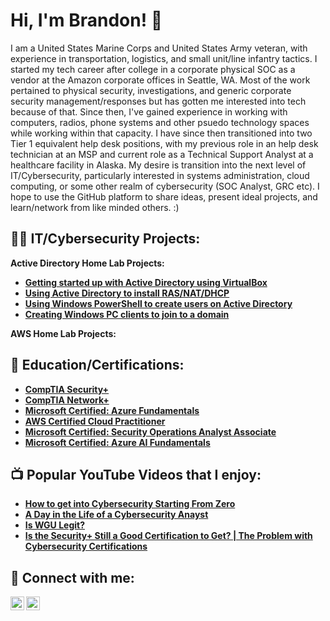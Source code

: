 <h1>Hi, I'm Brandon! 🫰</h1>

I am a United States Marine Corps and United States Army veteran, with experience in transportation, logistics, and small unit/line infantry tactics. I started my tech career after college in a corporate physical SOC as a vendor at the Amazon corporate offices in Seattle, WA. Most of the work pertained to physical security, investigations, and generic corporate security management/responses but has gotten me interested into tech because of that. Since then, I've gained experience in working with computers, radios, phone systems and other psuedo technology spaces while working within that capacity. I have since then transitioned into two Tier 1 equivalent help desk positions, with my previous role in an help desk technician at an MSP and current role as a Technical Support Analyst at a healthcare facility in Alaska. My desire is transition into the next level of IT/Cybersecurity, particularly interested in systems administration, cloud computing, or some other realm of cybersecurity (SOC Analyst, GRC etc). I hope to use the GitHub platform to share ideas, present ideal projects, and learn/network from like minded others. :)

<h2>👨‍💻 IT/Cybersecurity Projects: </h2>

<b>Active Directory Home Lab Projects:</b>
  - <b> [Getting started up with Active Directory using VirtualBox](https://github.com/brandonvansylalom/ActiveDirectoryLab)
  - <b> [Using Active Directory to install RAS/NAT/DHCP](https://github.com/brandonvansylalom/Active-Directory-RAS-NAT-DHCP-Setup)
  - <b> [Using Windows PowerShell to create users on Active Directory](https://github.com/brandonvansylalom/Active-Directory-Lab-PowerShell-Users-Clients)
  - <b> [Creating Windows PC clients to join to a domain](https://github.com/brandonvansylalom/Active-Directory-HomeLab-Creating-Windows-Clients)

<b>AWS Home Lab Projects:</b>

<h2>📄 Education/Certifications: </h2>

- <b> [CompTIA Security+](https://www.credly.com/badges/a67ea5ad-13b8-43cf-a808-2cf7d8f0e383/linked_in_profile)
- <b> [CompTIA Network+](https://www.credly.com/badges/d025e81c-cb80-4103-810c-39ffbfc4b7e3/linked_in_profile)
- <b> [Microsoft Certified: Azure Fundamentals](https://www.credly.com/badges/6472e128-d6fb-4c2d-a2ff-f250c82bca26/linked_in_profile)
- <b> [AWS Certified Cloud Practitioner](https://www.credly.com/badges/21565dca-b64a-423b-8965-af0f31ba5504/linked_in_profile)
- <b> [Microsoft Certified: Security Operations Analyst Associate](https://learn.microsoft.com/en-us/users/brandonvansylalom-6661/credentials/9775cf2921a4d1fd?ref=https%3A%2F%2Fwww.linkedin.com%2F)
- <b> [Microsoft Certified: Azure AI Fundamentals](https://learn.microsoft.com/en-us/users/brandonvansylalom-6661/credentials/88d1dfc494b0b0a9?ref=https%3A%2F%2Fwww.linkedin.com%2F)
  
</b></b>

<h2>📺 Popular YouTube Videos that I enjoy:</h2>

- [How to get into Cybersecurity Starting From Zero](https://www.youtube.com/watch?v=a83ASGn_V_s)
- [A Day in the Life of a Cybersecurity Anayst](https://www.youtube.com/watch?v=uHy3oM7NnoU)
- [Is WGU Legit?](https://www.youtube.com/watch?v=E2MwRWxDBkA)
- [Is the Security+ Still a Good Certification to Get? | The Problem with Cybersecurity Certifications](https://www.youtube.com/watch?v=aKH6nmvyINA)

<h2> 🤳 Connect with me:</h2>

[<img align="left" alt="JoshMadakor | LinkedIn" width="22px" src="https://cdn.jsdelivr.net/npm/simple-icons@v3/icons/linkedin.svg" />][linkedin]
[<img align="left" alt="JoshMadakor | Instagram" width="22px" src="https://cdn.jsdelivr.net/npm/simple-icons@v3/icons/instagram.svg" />][instagram]

[instagram]: https://www.instagram.com/whatitdobv
[linkedin]: https://www.linkedin.com/in/brandon-vansylalom-83189041/

<!--
**joshmadakor1/joshmadakor1** is a ✨ _special_ ✨ repository because its `README.md` (this file) appears on your GitHub profile.

Here are some ideas to get you started:

- 🔭 I’m currently working on ...
- 🌱 I’m currently learning ...
- 👯 I’m looking to collaborate on ...
- 🤔 I’m looking for help with ...
- 💬 Ask me about ...
- 📫 How to reach me: ...
- 😄 Pronouns: ...
- ⚡ Fun fact: ...
-->
